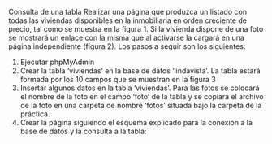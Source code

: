Consulta de una tabla
Realizar una página que produzca un listado con todas las viviendas
disponibles en la inmobiliaria en orden creciente de precio, tal como se
muestra en la figura 1. Si la vivienda dispone de una foto se mostrará un enlace
con la misma que al activarse la cargará en una página independiente (figura
2).
Los pasos a seguir son los siguientes:
1. Ejecutar phpMyAdmin
2. Crear la tabla ‘viviendas’ en la base de datos ‘lindavista’. La tabla
estará formada por los 10 campos que se muestran en la figura 3
3. Insertar algunos datos en la tabla ‘viviendas’. Para las fotos se colocará
el nombre de la foto en el campo ‘foto’ de la tabla y se copiará el archivo
de la foto en una carpeta de nombre ‘fotos’ situada bajo la carpeta de la
práctica.
4. Crear la página siguiendo el esquema explicado para la conexión a la
base de datos y la consulta a la tabla:
